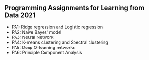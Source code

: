 ## Programming Assignments for Learning from Data 2021
- PA1: Ridge regression and Logistic regression
- PA2: Naive Bayes' model
- PA3: Neural Network
- PA4: K-means clustering and Spectral clustering
- PA5: Deep Q-learning networks
- PA6: Principle Component Analysis 